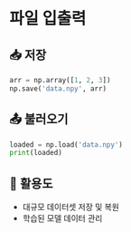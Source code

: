 # 파일 입출력

## 📥 저장
```python
arr = np.array([1, 2, 3])
np.save('data.npy', arr)
```

## 📤 불러오기
```python
loaded = np.load('data.npy')
print(loaded)
```

## 🚀 활용도
- 대규모 데이터셋 저장 및 복원
- 학습된 모델 데이터 관리
